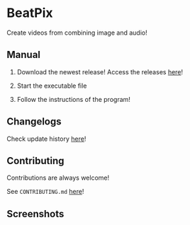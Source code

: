 # BeatPix

Create videos from combining image and audio!

## Manual

1. Download the newest release! Access the releases [here](https://github.com/synexdev01/BeatPix/releases)!

2. Start the executable file

3. Follow the instructions of the program!
## Changelogs

Check update history [here](https://github.com/synexdev01/BeatPix/blob/main/CHANGELOG.md)!
## Contributing

Contributions are always welcome!

See `CONTRIBUTING.md` [here](https://github.com/synexdev01/BeatPix/blob/main/CONTRIBUTING.md)!
## Screenshots



